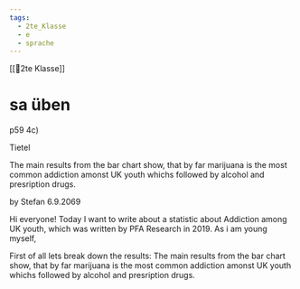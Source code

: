```yaml
---
tags:
  - 2te_Klasse
  - e
  - sprache
---
```

[[🥲2te Klasse]]

# sa üben

p59 4c)

Tietel

The main results from the bar chart show, that by far marijuana is the most common addiction amonst UK youth whichs followed by alcohol and presription drugs.

by Stefan 
6.9.2069

Hi everyone!
Today I want to write about a statistic about Addiction among UK youth, which was written by PFA Research in 2019. As i am young myself, 

First of all lets break down the results: The main results from the bar chart show, that by far marijuana is the most common addiction amonst UK youth whichs followed by alcohol and presription drugs.
